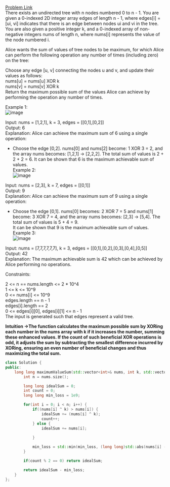 [Problem Link](https://leetcode.com/problems/find-the-maximum-sum-of-node-values/description/?envType=daily-question&envId=2024-05-19)<br>
There exists an undirected tree with n nodes numbered 0 to n - 1. You are given a 0-indexed 2D integer array edges of length n - 1, where edges[i] = [ui, vi] indicates that there is an edge between nodes ui and vi in the tree. You are also given a positive integer k, and a 0-indexed array of non-negative integers nums of length n, where nums[i] represents the value of the node numbered i.<br>

Alice wants the sum of values of tree nodes to be maximum, for which Alice can perform the following operation any number of times (including zero) on the tree:<br>

Choose any edge [u, v] connecting the nodes u and v, and update their values as follows:<br>
nums[u] = nums[u] XOR k<br>
nums[v] = nums[v] XOR k<br>
Return the maximum possible sum of the values Alice can achieve by performing the operation any number of times.<br>

 

Example 1:<br>
![image](https://github.com/akscpp/Leetcode-POTD/assets/129672950/ab211a0d-0021-42ce-9b97-087caade2472)


Input: nums = [1,2,1], k = 3, edges = [[0,1],[0,2]]<br>
Output: 6<br>
Explanation: Alice can achieve the maximum sum of 6 using a single operation:
- Choose the edge [0,2]. nums[0] and nums[2] become: 1 XOR 3 = 2, and the array nums becomes: [1,2,1] -> [2,2,2].
The total sum of values is 2 + 2 + 2 = 6.
It can be shown that 6 is the maximum achievable sum of values.<br>
Example 2:<br>
![image](https://github.com/akscpp/Leetcode-POTD/assets/129672950/a43017bb-8c96-492e-b304-97b800ab2b03)


Input: nums = [2,3], k = 7, edges = [[0,1]]<br>
Output: 9<br>
Explanation: Alice can achieve the maximum sum of 9 using a single operation:
- Choose the edge [0,1]. nums[0] becomes: 2 XOR 7 = 5 and nums[1] become: 3 XOR 7 = 4, and the array nums becomes: [2,3] -> [5,4].
The total sum of values is 5 + 4 = 9.<br>
It can be shown that 9 is the maximum achievable sum of values.<br>
Example 3:<br>
![image](https://github.com/akscpp/Leetcode-POTD/assets/129672950/ac58b54e-e3d4-4168-aedb-5f5fc35a6974)


Input: nums = [7,7,7,7,7,7], k = 3, edges = [[0,1],[0,2],[0,3],[0,4],[0,5]]<br>
Output: 42<br>
Explanation: The maximum achievable sum is 42 which can be achieved by Alice performing no operations.<br>
 

Constraints:<br>

2 <= n == nums.length <= 2 * 10^4<br>
1 <= k <= 10^9<br>
0 <= nums[i] <= 10^9<br>
edges.length == n - 1<br>
edges[i].length == 2<br>
0 <= edges[i][0], edges[i][1] <= n - 1<br>
The input is generated such that edges represent a valid tree.<br>

__Intuition ->The function calculates the maximum possible sum by XORing each number in the nums array with k if it increases the number, summing these enhanced values. If the count of such beneficial XOR operations is odd, it adjusts the sum by subtracting the smallest difference incurred by XORing, ensuring an even number of beneficial changes and thus maximizing the total sum.__

```C++
class Solution {
public:
    long long maximumValueSum(std::vector<int>& nums, int k, std::vector<std::vector<int>>& edges) {
        int n = nums.size();

        long long idealSum = 0;
        int count = 0;
        long long min_loss = 1e9;

        for(int i = 0; i < n; i++) {
            if((nums[i] ^ k) > nums[i]) {
                idealSum += (nums[i] ^ k);
                count++;
            } else {
                idealSum += nums[i];
                
            }

            min_loss = std::min(min_loss, (long long)std::abs(nums[i] - (nums[i] ^ k)));
        }

        if(count % 2 == 0) return idealSum;

        return idealSum - min_loss;
    }
};
```
